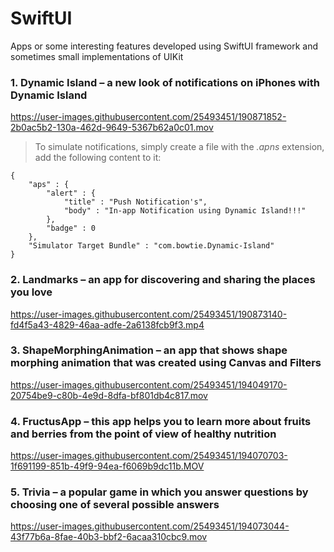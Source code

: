 # SwiftUI
Apps or some interesting features developed using SwiftUI framework and sometimes small implementations of UIKit

### 1. Dynamic Island – a new look of notifications on iPhones with Dynamic Island

https://user-images.githubusercontent.com/25493451/190871852-2b0ac5b2-130a-462d-9649-5367b62a0c01.mov

> To simulate notifications, simply create a file with the *.apns* extension, add the following content to it:

    {
        "aps" : {
            "alert" : {
                "title" : "Push Notification's",
                "body" : "In-app Notification using Dynamic Island!!!"
            },
            "badge" : 0
        },
        "Simulator Target Bundle" : "com.bowtie.Dynamic-Island"
    }

### 2. Landmarks – an app for discovering and sharing the places you love

https://user-images.githubusercontent.com/25493451/190873140-fd4f5a43-4829-46aa-adfe-2a6138fcb9f3.mp4

### 3. ShapeMorphingAnimation – an app that shows shape morphing animation that was created using Canvas and Filters

https://user-images.githubusercontent.com/25493451/194049170-20754be9-c80b-4e9d-8dfa-bf801db4c817.mov

### 4. FructusApp – this app helps you to learn more about fruits and berries from the point of view of healthy nutrition

https://user-images.githubusercontent.com/25493451/194070703-1f691199-851b-49f9-94ea-f6069b9dc11b.MOV

### 5. Trivia – a popular game in which you answer questions by choosing one of several possible answers

https://user-images.githubusercontent.com/25493451/194073044-43f77b6a-8fae-40b3-bbf2-6acaa310cbc9.mov
